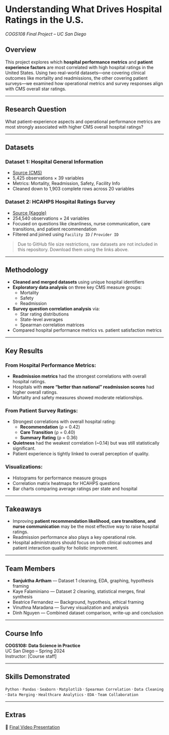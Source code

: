 # Understanding What Drives Hospital Ratings in the U.S.  
*COGS108 Final Project – UC San Diego*

## Overview
This project explores which **hospital performance metrics** and **patient experience factors** are most correlated with high hospital ratings in the United States. Using two real-world datasets—one covering clinical outcomes like mortality and readmissions, the other covering patient surveys—we examined how operational metrics and survey responses align with CMS overall star ratings.

---

## Research Question
What patient-experience aspects and operational performance metrics are most strongly associated with higher CMS overall hospital ratings?

---

## Datasets
### Dataset 1: Hospital General Information  
- [Source (CMS)](https://data.cms.gov/provider-data/dataset/xubh-q36u)  
- 5,425 observations × 39 variables  
- Metrics: Mortality, Readmission, Safety, Facility Info  
- Cleaned down to 1,903 complete rows across 20 variables

### Dataset 2: HCAHPS Hospital Ratings Survey  
- [Source (Kaggle)](https://www.kaggle.com/datasets/thedevastator/hcahps-hospital-ratings-survey)  
- 254,540 observations × 24 variables  
- Focused on questions like cleanliness, nurse communication, care transitions, and patient recommendation  
- Filtered and joined using `Facility ID` / `Provider ID`

> Due to GitHub file size restrictions, raw datasets are not included in this repository. Download them using the links above.

---

## Methodology
- **Cleaned and merged datasets** using unique hospital identifiers
- **Exploratory data analysis** on three key CMS measure groups:
  - Mortality
  - Safety
  - Readmission
- **Survey question correlation analysis** via:
  - Star rating distributions
  - State-level averages
  - Spearman correlation matrices
- Compared hospital performance metrics vs. patient satisfaction metrics

---

## Key Results

### From Hospital Performance Metrics:
- **Readmission metrics** had the strongest correlations with overall hospital ratings.
- Hospitals with **more “better than national” readmission scores** had higher overall ratings.
- Mortality and safety measures showed moderate relationships.

### From Patient Survey Ratings:
- Strongest correlations with overall hospital rating:
  - **Recommendation** (ρ = 0.42)
  - **Care Transition** (ρ = 0.40)
  - **Summary Rating** (ρ = 0.36)
- **Quietness** had the weakest correlation (~0.14) but was still statistically significant.
- Patient experience is tightly linked to overall perception of quality.

### Visualizations:
- Histograms for performance measure groups
- Correlation matrix heatmaps for HCAHPS questions
- Bar charts comparing average ratings per state and hospital

---

## Takeaways
- Improving **patient recommendation likelihood, care transitions, and nurse communication** may be the most effective way to raise hospital ratings.
- Readmission performance also plays a key operational role.
- Hospital administrators should focus on both clinical outcomes and patient interaction quality for holistic improvement.

---

## Team Members
- **Sanjuktha Artham** — Dataset 1 cleaning, EDA, graphing, hypothesis framing  
- Kaye Falaminiano — Dataset 2 cleaning, statistical merges, final synthesis  
- Beatrice Fernandez — Background, hypothesis, ethical framing  
- Vinuthna Maradana — Survey visualization and analysis  
- Dinh Nguyen — Combined dataset comparison, write-up and conclusion

---

## Course Info
**COGS108: Data Science in Practice**  
UC San Diego – Spring 2024  
Instructor: [Course staff]

---

## Skills Demonstrated
`Python` · `Pandas` · `Seaborn` · `Matplotlib` · `Spearman Correlation` · `Data Cleaning` · `Data Merging` · `Healthcare Analytics` · `EDA` · `Team Collaboration`

---

## Extras
🎥 [Final Video Presentation](https://drive.google.com/file/d/1Iyf6idnnu8zYZpajj6XrnRo9BIToLWmY/view?usp=drivesdk)  
